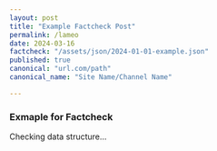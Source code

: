 ```yaml
---
layout: post
title: "Example Factcheck Post"
permalink: /lameo
date: 2024-03-16
factcheck: "/assets/json/2024-01-01-example.json"
published: true
canonical: "url.com/path"
canonical_name: "Site Name/Channel Name"

---
```

### Exmaple for Factcheck 
Checking data structure... 
